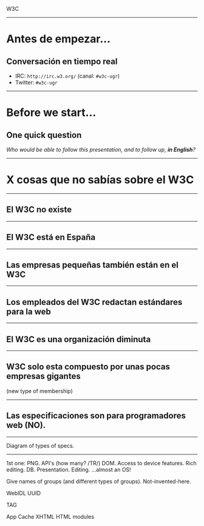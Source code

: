 
W3C

---

# Antes de empezar&hellip;
## Conversación en tiempo real

* IRC: `http://irc.w3.org/` (canal: `#w3c-ugr`)
* Twitter: `#w3c-ugr`

---

# Before we start&hellip;
## One quick question

*Who would be able to follow this presentation, and to follow up, **in English**?*

---

# X cosas que no sabías sobre el W3C

---

## El W3C no existe

---

## El W3C está en España

---

## Las empresas pequeñas también están en el W3C

---

## Los empleados del W3C redactan estándares para la web

---

## El W3C es una organización diminuta

---

## W3C solo esta compuesto por unas pocas empresas gigantes
(new type of membership)

---

## Las especificaciones son para programadores web (NO).

---

Diagram of types of specs.

---

1st one: PNG.
API's (how many? /TR/)
DOM.
Access to device features.
Rich editing.
DB.
Presentation.
Editing.
...almost an OS!

Give names of groups (and different types of groups).
Not-invented-here.

WebIDL
UUID

TAG

App Cache
XHTML
HTML modules

